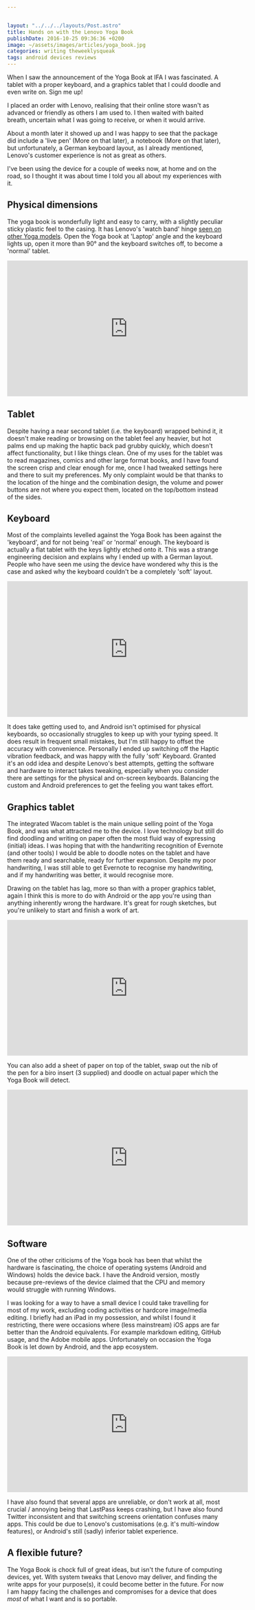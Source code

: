 ```yaml
---


layout: "../../../layouts/Post.astro"
title: Hands on with the Lenovo Yoga Book
publishDate: 2016-10-25 09:36:36 +0200
image: ~/assets/images/articles/yoga_book.jpg
categories: writing theweeklysqueak
tags: android devices reviews
---
```


When I saw the announcement of the Yoga Book at IFA I was fascinated. A tablet with a proper keyboard, and a graphics tablet that I could doodle and even write on. Sign me up!

I placed an order with Lenovo, realising that their online store wasn't as advanced or friendly as others I am used to. I then waited with baited breath, uncertain what I was going to receive, or when it would arrive.

About a month later it showed up and I was happy to see that the package did include a 'live pen' (More on that later), a notebook (More on that later), but unfortunately, a German keyboard layout, as I already mentioned, Lenovo's customer experience is not as great as others.

I've been using the device for a couple of weeks now, at home and on the road, so I thought it was about time I told you all about my experiences with it.

## Physical dimensions

The yoga book is wonderfully light and easy to carry, with a slightly peculiar sticky plastic feel to the casing. It has Lenovo's 'watch band' hinge [seen on other Yoga models](https://blog.lenovo.com/en/blog/yoga-laptop-tough-hinge-test). Open the Yoga book at 'Laptop' angle and the keyboard lights up, open it more than 90° and the keyboard switches off, to become a 'normal' tablet.

<iframe width="560" height="315" src="https://www.youtube.com/embed/O3QSwB02ppE" frameborder="0" allowfullscreen></iframe>

## Tablet

Despite having a near second tablet (i.e. the keyboard) wrapped behind it, it doesn't make reading or browsing on the tablet feel any heavier, but hot palms end up making the haptic back pad grubby quickly, which doesn't affect functionality, but I like things clean. One of my uses for the tablet was to read magazines, comics and other large format books, and I have found the screen crisp and clear enough for me, once I had tweaked settings here and there to suit my preferences. My only complaint would be that thanks to the location of the hinge and the combination design, the volume and power buttons are not where you expect them, located on the top/bottom instead of the sides.

## Keyboard

Most of the complaints levelled against the Yoga Book has been against the 'keyboard', and for not being 'real' or 'normal' enough. The keyboard is actually a flat tablet with the keys lightly etched onto it. This was a strange engineering decision and explains why I ended up with a German layout. People who have seen me using the device have wondered why this is the case and asked why the keyboard couldn't be a completely 'soft' layout.

<iframe width="560" height="315" src="https://www.youtube.com/embed/tU5aw3mfArY" frameborder="0" allowfullscreen></iframe>

It does take getting used to, and Android isn't optimised for physical keyboards, so occasionally struggles to keep up with your typing speed. It does result in frequent small mistakes, but I'm still happy to offset the accuracy with convenience. Personally I ended up switching off the Haptic vibration feedback, and was happy with the fully 'soft' Keyboard. Granted it's an odd idea and despite Lenovo's best attempts, getting the software and hardware to interact takes tweaking, especially when you consider there are settings for the physical and on-screen keyboards. Balancing the custom and Android preferences to get the feeling you want takes effort.

## Graphics tablet

The integrated Wacom tablet is the main unique selling point of the Yoga Book, and was what attracted me to the device. I love technology but still do find doodling and writing on paper often the most fluid way of expressing (initial) ideas. I was hoping that with the handwriting recognition of Evernote (and other tools) I would be able to doodle notes on the tablet and have them ready and searchable, ready for further expansion. Despite my poor handwriting, I was still able to get Evernote to recognise my handwriting, and if my handwriting was better, it would recognise more.

Drawing on the tablet has lag, more so than with a proper graphics tablet, again I think this is more to do with Android or the app you're using than anything inherently wrong the hardware. It's great for rough sketches, but you're unlikely to start and finish a work of art.

<iframe width="560" height="315" src="https://www.youtube.com/embed/6Q2tgXBnQ80" frameborder="0" allowfullscreen></iframe>

You can also add a sheet of paper on top of the tablet, swap out the nib of the pen for a biro insert (3 supplied) and doodle on actual paper which the Yoga Book will detect.

<iframe width="560" height="315" src="https://www.youtube.com/embed/gjofYtyqcf0" frameborder="0" allowfullscreen></iframe>

## Software

One of the other criticisms of the Yoga book has been that whilst the hardware is fascinating, the choice of operating systems (Android and Windows) holds the device back. I have the Android version, mostly because pre-reviews of the device claimed that the CPU and memory would struggle with running Windows.

I was looking for a way to have a small device I could take travelling for most of my work, excluding coding activities or hardcore image/media editing. I briefly had an iPad in my possession, and whilst I found it restricting, there were occasions where (less mainstream) iOS apps are far better than the Android equivalents. For example markdown editing, GitHub usage, and the Adobe mobile apps. Unfortunately on occasion the Yoga Book is let down by Android, and the app ecosystem.

<iframe width="560" height="315" src="https://www.youtube.com/embed/4Z57RLfIF-M" frameborder="0" allowfullscreen></iframe>

I have also found that several apps are unreliable, or don't work at all, most crucial / annoying being that LastPass keeps crashing, but I have also found Twitter inconsistent and that switching screens orientation confuses many apps. This could be due to Lenovo's customisations (e.g. it's multi-window features), or Android's still (sadly) inferior tablet experience.

## A flexible future?

The Yoga Book is chock full of great ideas, but isn't the future of computing devices, yet. With system tweaks that Lenovo may deliver, and finding the write apps for your purpose(s), it could become better in the future. For now I am happy facing the challenges and compromises for a device that does _most_ of what I want and is so portable.
